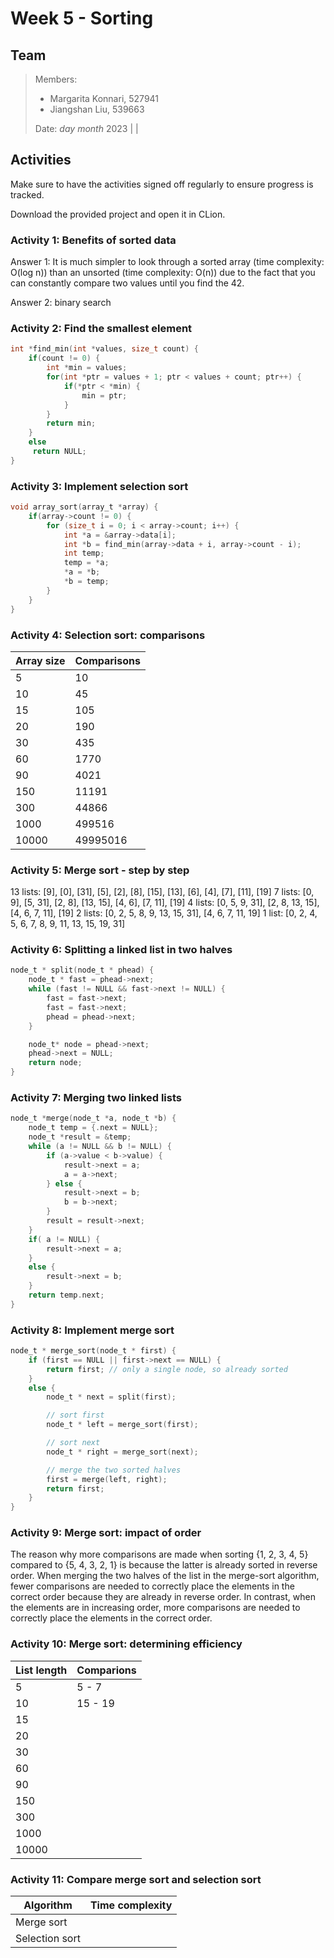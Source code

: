 # Week 5 - Sorting

## Team

>Members:
>
>- Margarita Konnari, 527941
>- Jiangshan Liu, 539663
>
> Date: *day* *month* 2023                                                   |      |

## Activities

Make sure to have the activities signed off regularly to ensure progress is tracked.

Download the provided project and open it in CLion.

### Activity 1: Benefits of sorted data

 Answer 1:
 It is much simpler to look through a sorted array (time complexity: O(log n)) than an unsorted (time complexity: O(n)) due to the fact that you can constantly compare two values until you find the 42.
 
Answer 2:
binary search

### Activity 2: Find the smallest element

```c
int *find_min(int *values, size_t count) {
    if(count != 0) {
        int *min = values;
        for(int *ptr = values + 1; ptr < values + count; ptr++) {
            if(*ptr < *min) {
                min = ptr;
            }
        }
        return min;
    }
    else
     return NULL;
}
```
### Activity 3: Implement selection sort

```c
void array_sort(array_t *array) {
    if(array->count != 0) {
        for (size_t i = 0; i < array->count; i++) {
            int *a = &array->data[i];
            int *b = find_min(array->data + i, array->count - i);
            int temp;
            temp = *a;
            *a = *b;
            *b = temp;
        }
    }
}
```

### Activity 4: Selection sort: comparisons

| Array size | Comparisons |
|------------|-------------|
| 5          | 10          |
| 10         | 45          |
| 15         | 105         |
| 20         | 190         |
| 30         | 435         |
| 60         | 1770        |
| 90         | 4021        |
| 150        | 11191       |
| 300        | 44866       |
| 1000       | 499516      |
| 10000      | 49995016    |

### Activity 5: Merge sort - step by step

13 lists: [9], [0], [31], [5], [2], [8], [15], [13], [6], [4], [7], [11], [19]
7 lists: [0, 9], [5, 31], [2, 8], [13, 15], [4, 6], [7, 11], [19]
4 lists: [0, 5, 9, 31], [2, 8, 13, 15], [4, 6, 7, 11], [19]
2 lists: [0, 2, 5, 8, 9, 13, 15, 31], [4, 6, 7, 11, 19]
1 list: [0, 2, 4, 5, 6, 7, 8, 9, 11, 13, 15, 19, 31]

### Activity 6: Splitting a linked list in two halves

```c
node_t * split(node_t * phead) {
    node_t * fast = phead->next;
    while (fast != NULL && fast->next != NULL) {
        fast = fast->next;
        fast = fast->next;
        phead = phead->next;
    }

    node_t* node = phead->next;
    phead->next = NULL;
    return node;
}
```

### Activity 7: Merging two linked lists
```c
node_t *merge(node_t *a, node_t *b) {
    node_t temp = {.next = NULL};
    node_t *result = &temp;
    while (a != NULL && b != NULL) {
        if (a->value < b->value) {
            result->next = a;
            a = a->next;
        } else {
            result->next = b;
            b = b->next;
        }
        result = result->next;
    }
    if( a != NULL) {
        result->next = a;
    }
    else {
        result->next = b;
    }
    return temp.next;
}
```

### Activity 8: Implement merge sort

```c
node_t * merge_sort(node_t * first) {
    if (first == NULL || first->next == NULL) {
        return first; // only a single node, so already sorted
    }
    else {
        node_t * next = split(first);

        // sort first
        node_t * left = merge_sort(first);

        // sort next
        node_t * right = merge_sort(next);

        // merge the two sorted halves
        first = merge(left, right);
        return first;
    }
}
```

### Activity 9: Merge sort: impact of order

The reason why more comparisons are made when sorting {1, 2, 3, 4, 5} compared to {5, 4, 3, 2, 1} is because the latter is already sorted in reverse order. When merging the two halves of the list in the merge-sort algorithm, fewer comparisons are needed to correctly place the elements in the correct order because they are already in reverse order. In contrast, when the elements are in increasing order, more comparisons are needed to correctly place the elements in the correct order.

### Activity 10: Merge sort: determining efficiency

| List length  | Comparions  |
|--------------|-------------|
| 5            | 5 - 7       |
| 10           | 15 - 19     |
| 15           |             |
| 20           |             |
| 30           |             |
| 60           |             |
| 90           |             |
| 150          |             |
| 300          |             |
| 1000         |             |
| 10000        |             |

### Activity 11: Compare merge sort and selection sort

| Algorithm        | Time complexity |
| ---------------- | --------------- |
| Merge sort       |                 |
| Selection sort   |                 |



